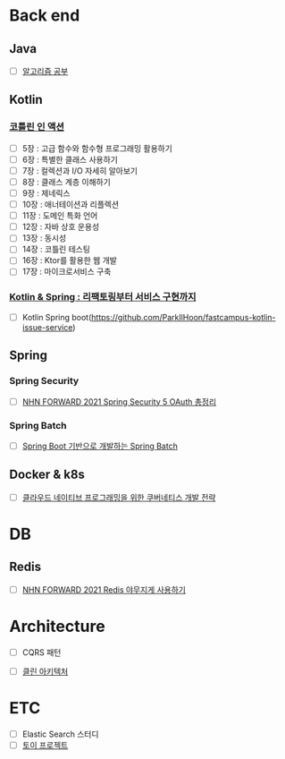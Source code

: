 # Back end
## Java
- [ ] [알고리즘 공부](https://github.com/ParkIlHoon/algorithm-study/tree/inflearn-java-algorithm)


## Kotlin
### [코틀린 인 액션](https://github.com/ParkIlHoon/logical-code/tree/master/kotlin-in-action)
- [ ] 5장 : 고급 함수와 함수형 프로그래밍 활용하기
- [ ] 6장 : 특별한 클래스 사용하기
- [ ] 7장 : 컬렉션과 I/O 자세히 알아보기
- [ ] 8장 : 클래스 계층 이해하기
- [ ] 9장 : 제네릭스
- [ ] 10장 : 애너테이션과 리플렉션
- [ ] 11장 : 도메인 특화 언어
- [ ] 12장 : 자바 상호 운용성
- [ ] 13장 : 동시성
- [ ] 14장 : 코틀린 테스팅
- [ ] 16장 : Ktor를 활용한 웹 개발
- [ ] 17장 : 마이크로서비스 구축

### [Kotlin & Spring : 리팩토링부터 서비스 구현까지](https://fastcampus.co.kr/dev_online_kopring)
- [ ] Kotlin Spring boot(https://github.com/ParkIlHoon/fastcampus-kotlin-issue-service)


## Spring
### Spring Security
- [ ] [NHN FORWARD 2021 Spring Security 5 OAuth 총정리](https://forward.nhn.com/2021/sessions/4)

### Spring Batch
- [ ] [Spring Boot 기반으로 개발하는 Spring Batch](https://inf.run/euVG)


## Docker & k8s
- [ ] [클라우드 네이티브 프로그래밍을 위한 쿠버네티스 개발 전략](http://www.yes24.com/Product/Goods/115082096)



# DB
## Redis
- [ ] [NHN FORWARD 2021 Redis 야무지게 사용하기](https://forward.nhn.com/2021/sessions/16)



# Architecture
- [ ] CQRS 패턴
- [ ] [클린 아키텍처](http://www.yes24.com/Product/Goods/77283734)



# ETC
- [ ] Elastic Search 스터디
- [ ] [토이 프로젝트](https://github.com/ParkIlHoon/kakao-pay-recruit-assignment)

